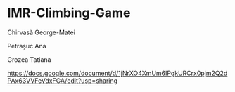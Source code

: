 # IMR-Climbing-Game

Chirvasă George-Matei

Petrașuc Ana

Grozea Tatiana

https://docs.google.com/document/d/1jNrXO4XmUm6IPgkURCrx0pjm2Q2dPAx63VVFeVdxFGA/edit?usp=sharing
